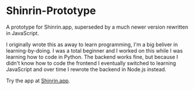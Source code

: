 # Shinrin-Prototype
A prototype for Shinrin.app, superseded by a much newer version rewritten in JavaScript.

I originally wrote this as away to learn programming, I'm a big beliver in learning-by-doing. I was a total beginner and I worked on this while I was learning how to code in Python. The backend works fine, but because I didn't know how to code the frontend I eventually switched to learning JavaScript and over time I rewrote the backend in Node.js instead.

Try the app at [Shinrin.app](http://shinrin.app).

